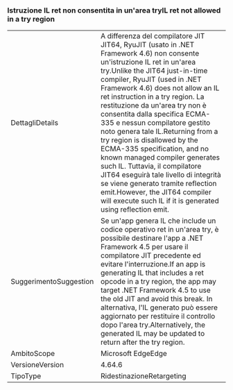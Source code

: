 ### <a name="il-ret-not-allowed-in-a-try-region"></a><span data-ttu-id="262ba-101">Istruzione IL ret non consentita in un'area try</span><span class="sxs-lookup"><span data-stu-id="262ba-101">IL ret not allowed in a try region</span></span>

|   |   |
|---|---|
|<span data-ttu-id="262ba-102">Dettagli</span><span class="sxs-lookup"><span data-stu-id="262ba-102">Details</span></span>|<span data-ttu-id="262ba-103">A differenza del compilatore JIT JIT64, RyuJIT (usato in .NET Framework 4.6) non consente un'istruzione IL ret in un'area try.</span><span class="sxs-lookup"><span data-stu-id="262ba-103">Unlike the JIT64 just-in-time compiler, RyuJIT (used in .NET Framework 4.6) does not allow an IL ret instruction in a try region.</span></span> <span data-ttu-id="262ba-104">La restituzione da un'area try non è consentita dalla specifica ECMA-335 e nessun compilatore gestito noto genera tale IL.</span><span class="sxs-lookup"><span data-stu-id="262ba-104">Returning from a try region is disallowed by the ECMA-335 specification, and no known managed compiler generates such IL.</span></span> <span data-ttu-id="262ba-105">Tuttavia, il compilatore JIT64 eseguirà tale livello di integrità se viene generato tramite reflection emit.</span><span class="sxs-lookup"><span data-stu-id="262ba-105">However, the JIT64 compiler will execute such IL if it is generated using reflection emit.</span></span>|
|<span data-ttu-id="262ba-106">Suggerimento</span><span class="sxs-lookup"><span data-stu-id="262ba-106">Suggestion</span></span>|<span data-ttu-id="262ba-107">Se un'app genera IL che include un codice operativo ret in un'area try, è possibile destinare l'app a .NET Framework 4.5 per usare il compilatore JIT precedente ed evitare l'interruzione.</span><span class="sxs-lookup"><span data-stu-id="262ba-107">If an app is generating IL that includes a ret opcode in a try region, the app may target .NET Framework 4.5 to use the old JIT and avoid this break.</span></span> <span data-ttu-id="262ba-108">In alternativa, l'IL generato può essere aggiornato per restituire il controllo dopo l'area try.</span><span class="sxs-lookup"><span data-stu-id="262ba-108">Alternatively, the generated IL may be updated to return after the try region.</span></span>|
|<span data-ttu-id="262ba-109">Ambito</span><span class="sxs-lookup"><span data-stu-id="262ba-109">Scope</span></span>|<span data-ttu-id="262ba-110">Microsoft Edge</span><span class="sxs-lookup"><span data-stu-id="262ba-110">Edge</span></span>|
|<span data-ttu-id="262ba-111">Versione</span><span class="sxs-lookup"><span data-stu-id="262ba-111">Version</span></span>|<span data-ttu-id="262ba-112">4.6</span><span class="sxs-lookup"><span data-stu-id="262ba-112">4.6</span></span>|
|<span data-ttu-id="262ba-113">Tipo</span><span class="sxs-lookup"><span data-stu-id="262ba-113">Type</span></span>|<span data-ttu-id="262ba-114">Ridestinazione</span><span class="sxs-lookup"><span data-stu-id="262ba-114">Retargeting</span></span>|

